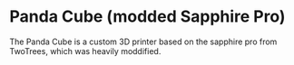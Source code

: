 # Panda Cube (modded Sapphire Pro)
The Panda Cube is a custom 3D printer based on the sapphire pro from TwoTrees, which was heavily moddified.
